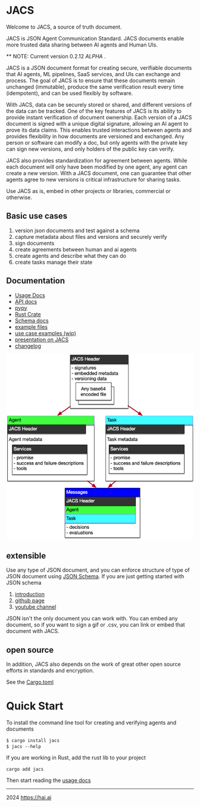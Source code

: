 # JACS

Welcome to JACS, a source of truth document.

JACS is JSON Agent Communication Standard. JACS documents enable more trusted data sharing between AI agents and Human UIs.

** NOTE: Current version 0.2.12 *ALPHA* .

JACS is a JSON document format for creating secure, verifiable documents that AI agents, ML pipelines, SaaS services, and UIs can exchange and process. The goal of JACS is to ensure that these documents remain unchanged (immutable), produce the same verification result every time (idempotent), and can be used flexibly by software.

With JACS, data can be securely stored or shared, and different versions of the data can be tracked. One of the key features of JACS is its ability to provide instant verification of document ownership. Each version of a JACS document is signed with a unique digital signature, allowing an AI agent to prove its data claims. This enables trusted interactions between agents and provides flexibility in how documents are versioned and exchanged. Any person or software can modify a doc, but only agents with the private key can sign new versions, and only holders of the public key can verify.

JACS also provides standardization for agreement between agents. While each document will only have been modified by one agent, any agent can create a new version. With a JACS document, one can guarantee that other agents agree to new versions is critical infrastructure for sharing tasks.

Use JACS as is, embed in other projects or libraries, commercial or otherwise.

## Basic use cases

  1. version json documents and test against a schema
  2. capture metadata about files and versions and securely verify
  3. sign documents
  4. create agreements between human and ai agents
  5. create agents and describe what they can do
  6. create tasks manage their state

## Documentation

 - [Usage Docs](https://humanassisted.github.io/JACS/)
 - [API docs](https://docs.rs/jacs/latest/jacs/)
 - [pypy]( )
 - [Rust Crate](https://crates.io/crates/jacs)
 - [Schema docs](./schemas)
 - [example files](./examples)
 - [use case examples (wip)](https://github.com/HumanAssisted/jacs-examples)
 - [presentation on JACS](https://docs.google.com/presentation/d/18mO-tftG-9JnKd7rBtdipcX5t0dm4VfBPReKyWvrmXA/edit#slide=id.p)
 - [changelog](./CHANGELOG.md)

![Schemas](basic-schemas.png)

## extensible

Use any type of JSON document, and you can enforce structure of type of JSON document using
[JSON Schema](https://json-schema.org/). If you are just getting started with JSON schema

 1. [introduction](https://json-schema.org/understanding-json-schema)
 2. [github page](https://github.com/json-schema-org)
 3. [youtube channel](https://www.youtube.com/@JSONSchemaOrgOfficial)

JSON isn't the only document you can work with. You can embed any document, so if you want to sign a gif or .csv, you can link or embed that document with JACS.

## open source

In addition, JACS also depends on the work of great other open source efforts in standards and encryption.

See the [Cargo.toml](./Cargo.toml)

# Quick Start

To install the command line tool for creating and verifying agents and documents

    $ cargo install jacs
    $ jacs --help

If you are working in Rust, add the rust lib to your project

    cargo add jacs

Then start reading the [usage docs](https://humanassisted.github.io/JACS/)

------
2024 https://hai.ai

